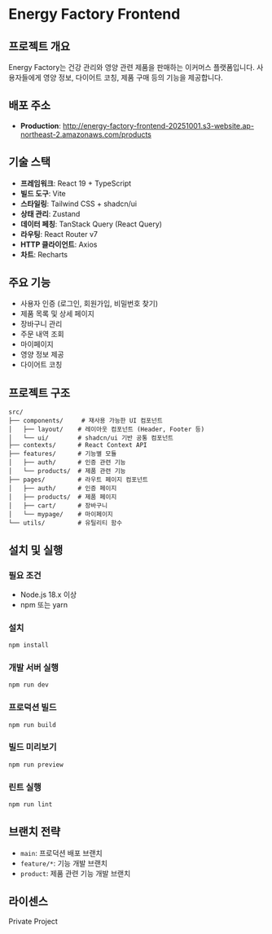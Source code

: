 # Energy Factory Frontend

## 프로젝트 개요
Energy Factory는 건강 관리와 영양 관련 제품을 판매하는 이커머스 플랫폼입니다. 사용자들에게 영양 정보, 다이어트 코칭, 제품 구매 등의 기능을 제공합니다.

## 배포 주소
- **Production**: http://energy-factory-frontend-20251001.s3-website.ap-northeast-2.amazonaws.com/products

## 기술 스택
- **프레임워크**: React 19 + TypeScript
- **빌드 도구**: Vite
- **스타일링**: Tailwind CSS + shadcn/ui
- **상태 관리**: Zustand
- **데이터 페칭**: TanStack Query (React Query)
- **라우팅**: React Router v7
- **HTTP 클라이언트**: Axios
- **차트**: Recharts

## 주요 기능
- 사용자 인증 (로그인, 회원가입, 비밀번호 찾기)
- 제품 목록 및 상세 페이지
- 장바구니 관리
- 주문 내역 조회
- 마이페이지
- 영양 정보 제공
- 다이어트 코칭

## 프로젝트 구조
```
src/
├── components/     # 재사용 가능한 UI 컴포넌트
│   ├── layout/    # 레이아웃 컴포넌트 (Header, Footer 등)
│   └── ui/        # shadcn/ui 기반 공통 컴포넌트
├── contexts/      # React Context API
├── features/      # 기능별 모듈
│   ├── auth/      # 인증 관련 기능
│   └── products/  # 제품 관련 기능
├── pages/         # 라우트 페이지 컴포넌트
│   ├── auth/      # 인증 페이지
│   ├── products/  # 제품 페이지
│   ├── cart/      # 장바구니
│   └── mypage/    # 마이페이지
└── utils/         # 유틸리티 함수
```

## 설치 및 실행

### 필요 조건
- Node.js 18.x 이상
- npm 또는 yarn

### 설치
```bash
npm install
```

### 개발 서버 실행
```bash
npm run dev
```

### 프로덕션 빌드
```bash
npm run build
```

### 빌드 미리보기
```bash
npm run preview
```

### 린트 실행
```bash
npm run lint
```

## 브랜치 전략
- `main`: 프로덕션 배포 브랜치
- `feature/*`: 기능 개발 브랜치
- `product`: 제품 관련 기능 개발 브랜치

## 라이센스
Private Project